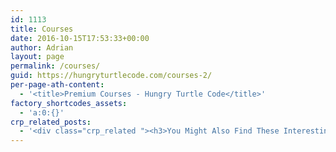 ```yaml
---
id: 1113
title: Courses
date: 2016-10-15T17:53:33+00:00
author: Adrian
layout: page
permalink: /courses/
guid: https://hungryturtlecode.com/courses-2/
per-page-ath-content:
  - '<title>Premium Courses - Hungry Turtle Code</title>'
factory_shortcodes_assets:
  - 'a:0:{}'
crp_related_posts:
  - '<div class="crp_related "><h3>You Might Also Find These Interesting...</h3><ul><li><a href="https://hungryturtlecode.com/my-courses/"    ><img src="https://hungryturtlecode.com/wp-content/plugins/contextual-related-posts/default.png" alt="My Courses" title="My Courses" width="150" height="150" class="crp_thumb crp_default" /><div class="crp_title">My Courses</div></a></li><li><a href="https://hungryturtlecode.com/code-projects/angular-quiz-app/24-finished-angular-project/"    ><img src="https://res.cloudinary.com/djxscnpzf/image/upload/c_scale,w_180/c_crop,h_180,w_180,x_0,y_0/h_150,w_150/v1463932403/Angular-quiz-part-24_l0q3sc.jpg" alt="AngularJS Quiz App Tutorial Part 24 – The Finished App" title="AngularJS Quiz App Tutorial Part 24 – The Finished App" width="150" height="150" class="crp_thumb crp_featured" /><div class="crp_title">AngularJS Quiz App Tutorial Part 24 – The Finished App</div></a></li></ul><div class="crp_clear"></div></div>'
---
```

